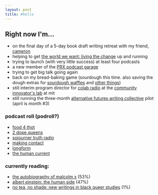 ```yaml
---
layout: post
title: #hello
---
```

## Right now I'm...

* on the final day of a 5-day book draft writing retreat with my friend, [cameron](http://www.cameron-russell.com/)
* helping to get [the world we want: living the change](http://wwwlc.org/) up and running 
* trying to launch (with very little success) at least four podcasts
* a new member of the [PRX podcast garage](https://www.podcastgarage.org/)
* trying to get big talk going again
* back on my bread-baking game (sourdough this time. also saving the dough extras for [sourdough waffles](http://www.kingarthurflour.com/recipes/classic-sourdough-waffles-or-pancakes-recipe) and [other things](http://blog.kingarthurflour.com/2014/07/27/excess-sourdough-5-tasty-ways-to-use-it-up/))
* still interim program director for [colab radio][colab radio] at the [community innovator's lab][colab] at mit
* still running the three-month [alternative futures writing collective](http://colabradio.mit.edu/category/alternative-futures/) pilot (april is month #3)


### podcast roll (podroll?)

* [food 4 thot](https://food4thotpodcast.com)
* [2 dope queens](http://www.wnyc.org/shows/dopequeens)
* [sojourner truth radio](http://kpfk.org/index.php/programs/142-sojournertruth)
* [making contact](http://www.radioproject.org/)
* [longform](https://longform.org/)
* [the human current](http://www.human-current.com/#intro)

### currently reading:

* [the autobiography of malcolm x](https://www.goodreads.com/book/show/92057.The_Autobiography_of_Malcolm_X) (53%)
* [albert einstein: the human side](https://www.goodreads.com/book/show/231615.Albert_Einstein) (47%)
* [no tea, no shade: new writings in black queer studies](https://www.goodreads.com/book/show/27882447-no-tea-no-shade) (1%)


[colab]: http://colab.mit.edu
[colab radio]: http://colabradio.mit.edu